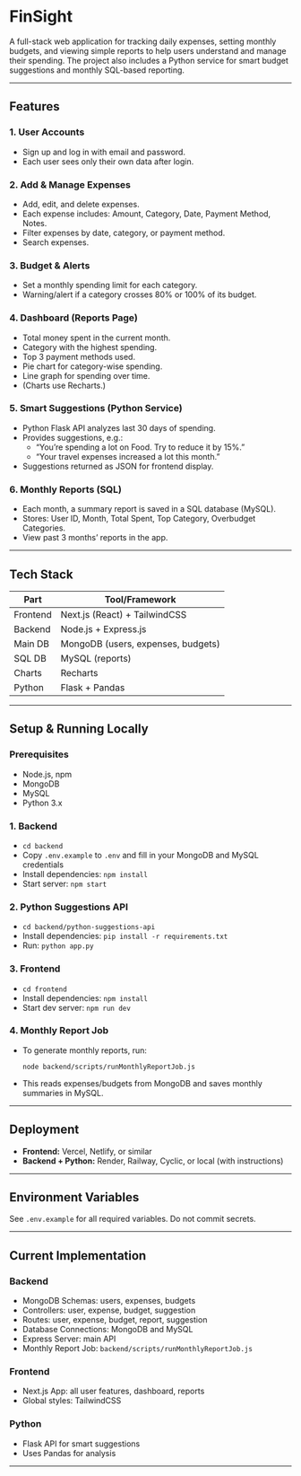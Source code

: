 # FinSight

A full-stack web application for tracking daily expenses, setting monthly budgets, and viewing simple reports to help users understand and manage their spending. The project also includes a Python service for smart budget suggestions and monthly SQL-based reporting.

---

## Features

### 1. User Accounts
- Sign up and log in with email and password.
- Each user sees only their own data after login.

### 2. Add & Manage Expenses
- Add, edit, and delete expenses.
- Each expense includes: Amount, Category, Date, Payment Method, Notes.
- Filter expenses by date, category, or payment method.
- Search expenses.

### 3. Budget & Alerts
- Set a monthly spending limit for each category.
- Warning/alert if a category crosses 80% or 100% of its budget.

### 4. Dashboard (Reports Page)
- Total money spent in the current month.
- Category with the highest spending.
- Top 3 payment methods used.
- Pie chart for category-wise spending.
- Line graph for spending over time.
- (Charts use Recharts.)

### 5. Smart Suggestions (Python Service)
- Python Flask API analyzes last 30 days of spending.
- Provides suggestions, e.g.:
  - “You’re spending a lot on Food. Try to reduce it by 15%.”
  - “Your travel expenses increased a lot this month.”
- Suggestions returned as JSON for frontend display.

### 6. Monthly Reports (SQL)
- Each month, a summary report is saved in a SQL database (MySQL).
- Stores: User ID, Month, Total Spent, Top Category, Overbudget Categories.
- View past 3 months’ reports in the app.

---

## Tech Stack

| Part         | Tool/Framework                        |
|--------------|--------------------------------------|
| Frontend     | Next.js (React) + TailwindCSS        |
| Backend      | Node.js + Express.js                 |
| Main DB      | MongoDB (users, expenses, budgets)   |
| SQL DB       | MySQL (reports)                      |
| Charts       | Recharts                             |
| Python       | Flask + Pandas                       |

---

## Setup & Running Locally

### Prerequisites
- Node.js, npm
- MongoDB
- MySQL
- Python 3.x

### 1. Backend
- `cd backend`
- Copy `.env.example` to `.env` and fill in your MongoDB and MySQL credentials
- Install dependencies: `npm install`
- Start server: `npm start`

### 2. Python Suggestions API
- `cd backend/python-suggestions-api`
- Install dependencies: `pip install -r requirements.txt`
- Run: `python app.py`

### 3. Frontend
- `cd frontend`
- Install dependencies: `npm install`
- Start dev server: `npm run dev`

### 4. Monthly Report Job
- To generate monthly reports, run:
  ```
  node backend/scripts/runMonthlyReportJob.js
  ```
- This reads expenses/budgets from MongoDB and saves monthly summaries in MySQL.

---

## Deployment

- **Frontend:** Vercel, Netlify, or similar
- **Backend + Python:** Render, Railway, Cyclic, or local (with instructions)

---

## Environment Variables

See `.env.example` for all required variables. Do not commit secrets.

---

## Current Implementation

### Backend
- MongoDB Schemas: users, expenses, budgets
- Controllers: user, expense, budget, suggestion
- Routes: user, expense, budget, report, suggestion
- Database Connections: MongoDB and MySQL
- Express Server: main API
- Monthly Report Job: `backend/scripts/runMonthlyReportJob.js`

### Frontend
- Next.js App: all user features, dashboard, reports
- Global styles: TailwindCSS

### Python
- Flask API for smart suggestions
- Uses Pandas for analysis

---
